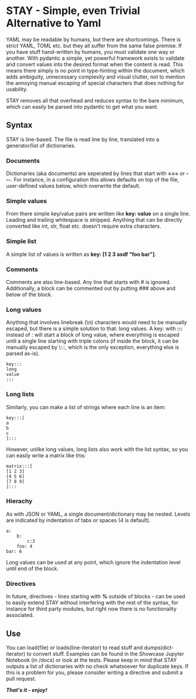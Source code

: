 # STAY - Simple, even Trivial Alternative to Yaml

YAML may be readable by humans, but there are shortcomings. There is strict YAML, TOML etc. but they all suffer from the same false premise. If you have stuff hand-written by humans, you must validate one way or another. With pydantic a simple, yet powerful framework exists to validate and convert values into the desired format when the content is read. This means there simply is no point in type-hinting within the document, which adds ambiguity, unnecessary complexity and visual clutter, not to mention the annoying manual escaping of special characters that does nothing for usability.

STAY removes all that overhead and reduces syntax to the bare minimum, which can easily be parsed into pydantic to get what you want.

## Syntax
STAY is line-based. The file is read line by line, translated into a generator/list of dictionaries. 

### Documents
Dictionaries (aka documents) are seperated by lines that start with **===** or **---**. For instance, in a configuration this allows defaults on top of the file, user-defined values below, which overwrite the default.

### Simple values
From there simple key/value pairs are written like **key: value** on a single line. Leading and trailing whitespace is stripped. Anything that can be directly converted like int, str, float etc. doesn't require extra characters.

### Simple list
A simple list of values is written as **key: \[1 2 3 asdf "foo bar"\]**.

### Comments
Comments are also line-based. Any line that starts with # is ignored. Additionally, a block can be commented out by putting ### above and below of the block.

### Long values
Anything that involves linebreak (\n) characters would need to be manually escaped, but there is a simple solution to that: long values. A key: with **:::** instead of : will start a block of long value, where everything is escaped until a single line starting with triple colons (if inside the block, it can be manually escaped by \\:::, which is the only exception, everything else is parsed as-is).
 
    key:::
    long
    value
    :::
 
### Long lists
Similarly, you can make a list of strings where each line is an item:

	key:::[
	a
	b
	c
	]:::
However, unlike long values, long lists also work with the list syntax, so you can easily write a matrix like this:

	matrix:::[
	[1 2 3]
	[4 5 6]
	[7 8 9]
	]:::

### Hierachy
As with JSON or YAML, a single document/dictionary may be nested. Levels are indicated by indentation of tabs or spaces (4 is default).
    
    a:
        b:
            c:3
        foo: 4
    bar: 6
    
Long values can be used at any point, which ignore the indentation level until end of the block.

### Directives
In future, directives - lines starting with ***%*** outside of blocks - can be used to easily extend STAY without interfering with the rest of the syntax, for instance for third party modules, but right now there is no functionality associated.

## Use
You can load(file) or loads(line-iterator) to read stuff and dumps(dict-iterator) to convert stuff.
Examples can be found in the Showcase Jupyter Notebook (in /docs) or look at the tests.
Please keep in mind that STAY outputs a list of dictionaries with no check whatsoever for duplicate keys. 
If this is a problem for you, please consider writing a directive and submit a pull request.

***That's it - enjoy!***


